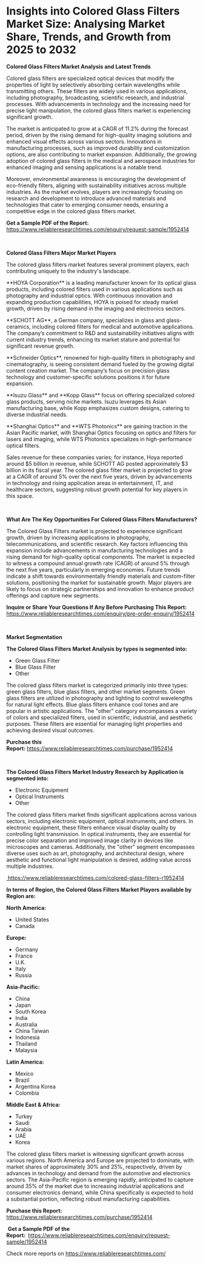 <p><h1>Insights into Colored Glass Filters Market Size: Analysing Market Share, Trends, and Growth from 2025 to 2032</h1></p><p><strong>Colored Glass Filters Market Analysis and Latest Trends</strong></p>
<p><p>Colored glass filters are specialized optical devices that modify the properties of light by selectively absorbing certain wavelengths while transmitting others. These filters are widely used in various applications, including photography, broadcasting, scientific research, and industrial processes. With advancements in technology and the increasing need for precise light manipulation, the colored glass filters market is experiencing significant growth.</p><p>The market is anticipated to grow at a CAGR of 11.2% during the forecast period, driven by the rising demand for high-quality imaging solutions and enhanced visual effects across various sectors. Innovations in manufacturing processes, such as improved durability and customization options, are also contributing to market expansion. Additionally, the growing adoption of colored glass filters in the medical and aerospace industries for enhanced imaging and sensing applications is a notable trend. </p><p>Moreover, environmental awareness is encouraging the development of eco-friendly filters, aligning with sustainability initiatives across multiple industries. As the market evolves, players are increasingly focusing on research and development to introduce advanced materials and technologies that cater to emerging consumer needs, ensuring a competitive edge in the colored glass filters market.</p></p>
<p><strong>Get a Sample PDF of the Report:&nbsp;</strong> <a href="https://www.reliableresearchtimes.com/enquiry/request-sample/1952414?utm_campaign=2393&utm_medium=2&utm_source=Github&utm_content=ia&utm_term=12022025&utm_id=colored-glass-filters">https://www.reliableresearchtimes.com/enquiry/request-sample/1952414</a></p>
<p>&nbsp;</p>
<p><strong>Colored Glass Filters Major Market Players</strong></p>
<p><p>The colored glass filters market features several prominent players, each contributing uniquely to the industry's landscape. </p><p>**HOYA Corporation** is a leading manufacturer known for its optical glass products, including colored filters used in various applications such as photography and industrial optics. With continuous innovation and expanding production capabilities, HOYA is poised for steady market growth, driven by rising demand in the imaging and electronics sectors.</p><p>**SCHOTT AG**, a German company, specializes in glass and glass-ceramics, including colored filters for medical and automotive applications. The company’s commitment to R&D and sustainability initiatives aligns with current industry trends, enhancing its market stature and potential for significant revenue growth.</p><p>**Schneider Optics**, renowned for high-quality filters in photography and cinematography, is seeing consistent demand fueled by the growing digital content creation market. The company’s focus on precision glass technology and customer-specific solutions positions it for future expansion.</p><p>**Isuzu Glass** and **Kopp Glass** focus on offering specialized colored glass products, serving niche markets. Isuzu leverages its Asian manufacturing base, while Kopp emphasizes custom designs, catering to diverse industrial needs.</p><p>**Shanghai Optics** and **WTS Photonics** are gaining traction in the Asian Pacific market, with Shanghai Optics focusing on optics and filters for lasers and imaging, while WTS Photonics specializes in high-performance optical filters.</p><p>Sales revenue for these companies varies; for instance, Hoya reported around $5 billion in revenue, while SCHOTT AG posted approximately $3 billion in its fiscal year. The colored glass filter market is projected to grow at a CAGR of around 5% over the next five years, driven by advancements in technology and rising application areas in entertainment, IT, and healthcare sectors, suggesting robust growth potential for key players in this space.</p></p>
<p>&nbsp;</p>
<p><strong>What Are The Key Opportunities For Colored Glass Filters Manufacturers?</strong></p>
<p><p>The Colored Glass Filters market is projected to experience significant growth, driven by increasing applications in photography, telecommunications, and scientific research. Key factors influencing this expansion include advancements in manufacturing technologies and a rising demand for high-quality optical components. The market is expected to witness a compound annual growth rate (CAGR) of around 5% through the next five years, particularly in emerging economies. Future trends indicate a shift towards environmentally friendly materials and custom-filter solutions, positioning the market for sustainable growth. Major players are likely to focus on strategic partnerships and innovation to enhance product offerings and capture new segments.</p></p>
<p><strong>Inquire or Share Your Questions If Any Before Purchasing This Report:</strong> <a href="https://www.reliableresearchtimes.com/enquiry/pre-order-enquiry/1952414?utm_campaign=2393&utm_medium=2&utm_source=Github&utm_content=ia&utm_term=12022025&utm_id=colored-glass-filters">https://www.reliableresearchtimes.com/enquiry/pre-order-enquiry/1952414</a></p>
<p>&nbsp;</p>
<p><strong>Market Segmentation</strong></p>
<p><strong>The Colored Glass Filters Market Analysis by types is segmented into:</strong></p>
<p><ul><li>Green Glass Filter</li><li>Blue Glass Filter</li><li>Other</li></ul></p>
<p><p>The colored glass filters market is categorized primarily into three types: green glass filters, blue glass filters, and other market segments. Green glass filters are utilized in photography and lighting to control wavelengths for natural light effects. Blue glass filters enhance cool tones and are popular in artistic applications. The "other" category encompasses a variety of colors and specialized filters, used in scientific, industrial, and aesthetic purposes. These filters are essential for managing light properties and achieving desired visual outcomes.</p></p>
<p><strong>Purchase this Report:&nbsp;</strong><a href="https://www.reliableresearchtimes.com/purchase/1952414?utm_campaign=2393&utm_medium=2&utm_source=Github&utm_content=ia&utm_term=12022025&utm_id=colored-glass-filters">https://www.reliableresearchtimes.com/purchase/1952414</a></p>
<p>&nbsp;</p>
<p><strong>The Colored Glass Filters Market Industry Research by Application is segmented into:</strong></p>
<p><ul><li>Electronic Equipment</li><li>Optical Instruments</li><li>Other</li></ul></p>
<p><p>The colored glass filters market finds significant applications across various sectors, including electronic equipment, optical instruments, and others. In electronic equipment, these filters enhance visual display quality by controlling light transmission. In optical instruments, they are essential for precise color separation and improved image clarity in devices like microscopes and cameras. Additionally, the "other" segment encompasses diverse uses such as art, photography, and architectural design, where aesthetic and functional light manipulation is desired, adding value across multiple industries.</p></p>
<p><a href="https://www.reliableresearchtimes.com/colored-glass-filters-r1952414?utm_campaign=2393&utm_medium=2&utm_source=Github&utm_content=ia&utm_term=12022025&utm_id=colored-glass-filters">&nbsp;https://www.reliableresearchtimes.com/colored-glass-filters-r1952414</a></p>
<p><strong>In terms of Region, the Colored Glass Filters Market Players available by Region are:</strong></p>
<p>
    <p> <strong> North America: </strong>
        <ul>
            <li>United States</li>
            <li>Canada</li>
        </ul>
        </p> 
    <p> <strong> Europe: </strong>
        <ul>
            <li>Germany</li>
            <li>France</li>
            <li>U.K.</li>
            <li>Italy</li>
            <li>Russia</li>
        </ul>
        </p> 
    <p> <strong> Asia-Pacific: </strong>
        <ul>
            <li>China</li>
            <li>Japan</li>
            <li>South Korea</li>
            <li>India</li>
            <li>Australia</li>
            <li>China Taiwan</li>
            <li>Indonesia</li>
            <li>Thailand</li>
            <li>Malaysia</li>
        </ul>
        </p> 
    <p> <strong> Latin America: </strong>
        <ul>
            <li>Mexico</li>
            <li>Brazil</li>
            <li>Argentina Korea</li>
            <li>Colombia</li>
        </ul>
        </p> 
    <p> <strong> Middle East & Africa: </strong>
        <ul>
            <li>Turkey</li>
            <li>Saudi</li>
            <li>Arabia</li>
            <li>UAE</li>
            <li>Korea</li>
        </ul>
    </p>
    </p>
<p><p>The colored glass filters market is witnessing significant growth across various regions. North America and Europe are projected to dominate, with market shares of approximately 30% and 25%, respectively, driven by advances in technology and demand from the automotive and electronics sectors. The Asia-Pacific region is emerging rapidly, anticipated to capture around 35% of the market due to increasing industrial applications and consumer electronics demand, while China specifically is expected to hold a substantial portion, reflecting robust manufacturing capabilities.</p></p>
<p><strong>Purchase this Report: </strong><a href="https://www.reliableresearchtimes.com/purchase/1952414?utm_campaign=2393&utm_medium=2&utm_source=Github&utm_content=ia&utm_term=12022025&utm_id=colored-glass-filters">https://www.reliableresearchtimes.com/purchase/1952414</a></p>
<p>&nbsp;<strong>Get a Sample PDF of the Report:&nbsp;&nbsp;</strong><a href="https://www.reliableresearchtimes.com/enquiry/request-sample/1952414?utm_campaign=2393&utm_medium=2&utm_source=Github&utm_content=ia&utm_term=12022025&utm_id=colored-glass-filters">https://www.reliableresearchtimes.com/enquiry/request-sample/1952414</a></p>
<p><strong></strong></p>
<p>Check more reports on <a href="https://www.reliableresearchtimes.com/?utm_campaign=2393&utm_medium=2&utm_source=Github&utm_content=ia&utm_term=12022025&utm_id=colored-glass-filters">https://www.reliableresearchtimes.com/</a></p>